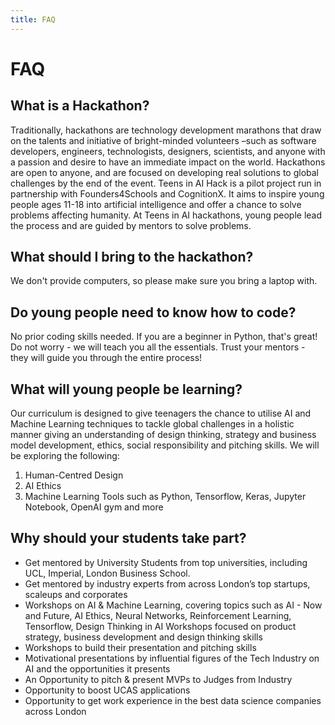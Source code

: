 ```yaml
---
title: FAQ
---
```

# FAQ

## What is a Hackathon?
Traditionally, hackathons are technology development marathons that draw on the talents and initiative of bright-minded volunteers –such as software developers, engineers, technologists, designers, scientists, and anyone with a passion and desire to have an immediate impact on the world. Hackathons are open to anyone, and are focused on developing real solutions to global challenges by the end of the event. Teens in AI Hack is a pilot project run in partnership with Founders4Schools and CognitionX. It aims to inspire young people ages 11-18 into artificial intelligence and offer a chance to solve problems affecting humanity. At Teens in AI hackathons, young people lead the process and are guided by mentors to solve problems. 

## What should I bring to the hackathon?
We don't provide computers, so please make sure you bring a laptop with.

## Do young people need to know how to code?
No prior coding skills needed. If you are a beginner in Python, that's great! Do not worry - we will teach you all the essentials. Trust your mentors - they will guide you through the entire process!

## What will young people be learning?
Our curriculum is designed to give teenagers the chance to utilise AI and Machine Learning techniques to tackle global challenges in a holistic manner giving an understanding of design thinking, strategy and business model development, ethics, social responsibility and pitching skills. We will be exploring the following:
1. Human-Centred Design
2. AI Ethics
3. Machine Learning Tools such as Python, Tensorflow, Keras, Jupyter Notebook, OpenAI gym and more

## Why should your students take part?
* Get mentored by University Students from top universities, including UCL, Imperial, London Business School. 
* Get mentored by industry experts from across London’s top startups, scaleups and corporates
* Workshops on AI & Machine Learning, covering topics such as AI - Now and Future, AI Ethics, Neural Networks, Reinforcement Learning, Tensorflow, Design Thinking in AI
Workshops focused on product strategy, business development and design thinking skills
* Workshops to build their presentation and pitching skills
* Motivational presentations by influential figures of the Tech Industry on AI and the opportunities it presents
* An Opportunity to pitch & present MVPs to Judges from Industry
* Opportunity to boost UCAS applications
* Opportunity to get work experience in the best data science companies across London
